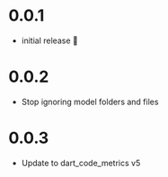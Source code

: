 # 0.0.1

- initial release 🎉

# 0.0.2

- Stop ignoring model folders and files

# 0.0.3

- Update to dart_code_metrics v5
